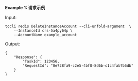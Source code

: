 **Example 1: 请求示例**



Input: 

```
tccli redis DeleteInstanceAccount --cli-unfold-argument  \
    --InstanceId crs-5a4py64p \
    --AccountName example_account
```

Output: 
```
{
    "Response": {
        "TaskId": 123456,
        "RequestId": "0e728fa9-c2e5-4bf8-8d6b-c1c4fab7b6db"
    }
}
```

